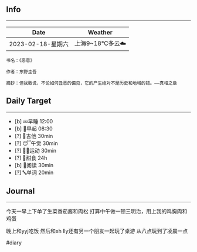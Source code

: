 
## Info
***
| Date              | Weather         |
| ----------------- | --------------- |
| 2023-02-18-星期六 | 上海9~18℃多云☁️ | 


```ad-cite
书名：《恶意》

作者：东野圭吾

摘抄：但我敢说，不论如何丑恶的偏见，它的产生绝对不是历史和地域的错。——真相之章

```


## Daily Target
***
- [b] 💤早睡   12:00
- [b] 🌅早起    08:30
- [?] 🎵吉他    30min
- [?] 😴午觉    30min
- [?] 🏃‍♀️运动    30min  
- [?] 🚫甜食    24h
- [b] 📖阅读    30min
- [?] 🔤单词    20min   


##  Journal
***
今天一早上下单了生菜番茄酱和肉松
打算中午做一顿三明治，用上我的鸡胸肉和鸡蛋

晚上和yyj吃饭
然后和xh lly还有另一个朋友一起玩了桌游
从八点玩到了凌晨一点


  

#diary